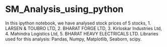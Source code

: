 # SM_Analysis_using_python

In this ipython notebook, we have analysed stock prices of 5 stocks, 1. LARSEN & TOUBRO LTD, 2. BHARAT FORGE LTD, 3. Kirloskar Industries Ltd, 4. Mahindra Logistics Ltd, 5. BHARAT HEAVY ELECTRICALS LTD.
Libraries used for this analysis: Pandas, Numpy, Matplotlib, Seaborn, scipy.
